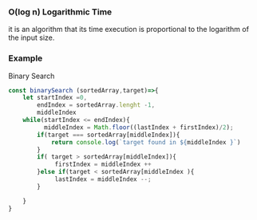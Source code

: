 ### O(log n) Logarithmic Time
it is an algorithm that its time execution is proportional to the logarithm of the input size.

### Example 
Binary Search 
```js
const binarySearch (sortedArray,target)=>{
    let startIndex =0,
        endIndex = sortedArray.lenght -1,
        middleIndex
    while(startIndex <= endIndex){
          middleIndex = Math.floor((lastIndex + firstIndex)/2);
        if(target === sortedArray[middleIndex]){
            return console.log(`target found in ${middleIndex }`)
        }
        if( target > sortedArray[middleIndex]){
             firstIndex = middleIndex ++
        }else if(target < sortedArray[middleIndex ){
             lastIndex = middleIndex --;
        }

    }
}
```
